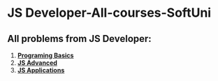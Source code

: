 # JS Developer-All-courses-SoftUni
## All problems from JS Developer:
1. [**Programing Basics**](https://github.com/polinadrumeva/JS-Developer---All-courses---SoftUni/tree/main/Programming%20Basics)
2. [**JS Advanced**](https://github.com/polinadrumeva/JS-Developer---All-courses---SoftUni/tree/main/JS%20Advanced)
3. [**JS Applications**](https://github.com/polinadrumeva/JS-Developer---All-courses---SoftUni/tree/main/JS%20Applications)

